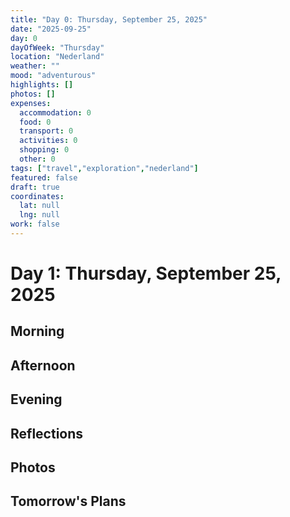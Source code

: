 ```yaml
---
title: "Day 0: Thursday, September 25, 2025"
date: "2025-09-25"
day: 0
dayOfWeek: "Thursday"
location: "Nederland"
weather: ""
mood: "adventurous"
highlights: []
photos: []
expenses:
  accommodation: 0
  food: 0
  transport: 0
  activities: 0
  shopping: 0
  other: 0
tags: ["travel","exploration","nederland"]
featured: false
draft: true
coordinates:
  lat: null
  lng: null
work: false
---
```

# Day 1: Thursday, September 25, 2025

## Morning

## Afternoon

## Evening

## Reflections

## Photos

## Tomorrow's Plans
